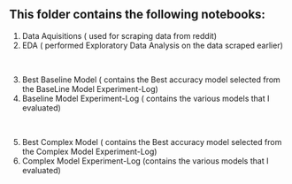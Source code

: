 ## This folder contains the following notebooks:

1. Data Aquisitions ( used for scraping data from reddit)
2. EDA ( performed Exploratory Data Analysis on the data scraped earlier)
<br>



3. Best Baseline Model ( contains the Best accuracy model selected from the BaseLine Model Experiment-Log) 
4. Baseline Model Experiment-Log ( contains the various models that I evaluated)<br>

<br>


5. Best Complex Model ( contains the Best accuracy model selected from the Complex Model Experiment-Log)
6. Complex Model Experiment-Log (contains the various models that I evaluated)
